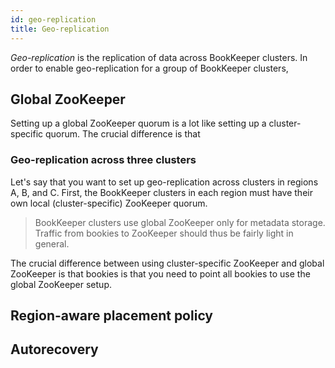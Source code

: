 ```yaml
---
id: geo-replication
title: Geo-replication
---
```


*Geo-replication* is the replication of data across BookKeeper clusters. In order to enable geo-replication for a group of BookKeeper clusters,

## Global ZooKeeper

Setting up a global ZooKeeper quorum is a lot like setting up a cluster-specific quorum. The crucial difference is that

### Geo-replication across three clusters

Let's say that you want to set up geo-replication across clusters in regions A, B, and C. First, the BookKeeper clusters in each region must have their own local (cluster-specific) ZooKeeper quorum.

> BookKeeper clusters use global ZooKeeper only for metadata storage. Traffic from bookies to ZooKeeper should thus be fairly light in general.

The crucial difference between using cluster-specific ZooKeeper and global ZooKeeper is that bookies is that you need to point all bookies to use the global ZooKeeper setup.

## Region-aware placement policy

## Autorecovery
